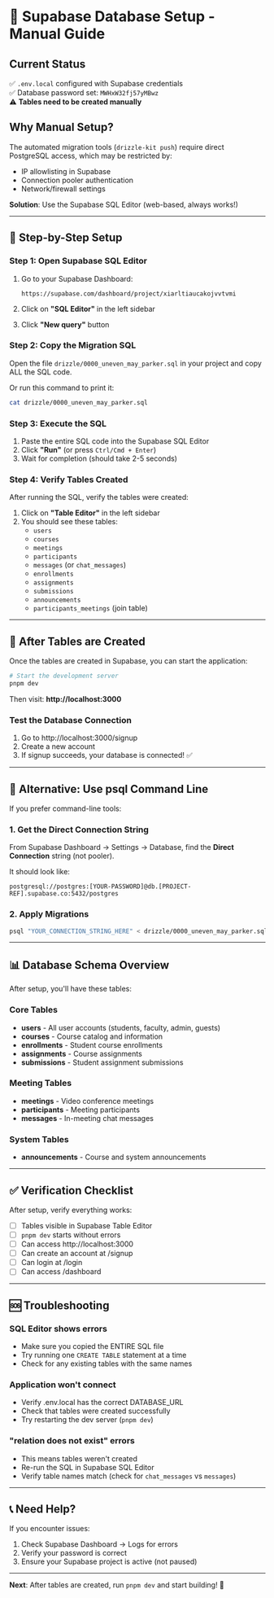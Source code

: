 # 🎯 Supabase Database Setup - Manual Guide

## Current Status

✅ `.env.local` configured with Supabase credentials  
✅ Database password set: `MWHxW32fj57yMBwz`  
⚠️ **Tables need to be created manually**

## Why Manual Setup?

The automated migration tools (`drizzle-kit push`) require direct PostgreSQL access, which may be restricted by:
- IP allowlisting in Supabase
- Connection pooler authentication
- Network/firewall settings

**Solution**: Use the Supabase SQL Editor (web-based, always works!)

---

## 📝 Step-by-Step Setup

### Step 1: Open Supabase SQL Editor

1. Go to your Supabase Dashboard:
   ```
   https://supabase.com/dashboard/project/xiarltiaucakojvvtvmi
   ```

2. Click on **"SQL Editor"** in the left sidebar

3. Click **"New query"** button

### Step 2: Copy the Migration SQL

Open the file `drizzle/0000_uneven_may_parker.sql` in your project and copy ALL the SQL code.

Or run this command to print it:
```bash
cat drizzle/0000_uneven_may_parker.sql
```

### Step 3: Execute the SQL

1. Paste the entire SQL code into the Supabase SQL Editor
2. Click **"Run"** (or press `Ctrl/Cmd + Enter`)
3. Wait for completion (should take 2-5 seconds)

### Step 4: Verify Tables Created

After running the SQL, verify the tables were created:

1. Click on **"Table Editor"** in the left sidebar
2. You should see these tables:
   - `users`
   - `courses`
   - `meetings`
   - `participants`
   - `messages` (or `chat_messages`)
   - `enrollments`
   - `assignments`
   - `submissions`
   - `announcements`
   - `participants_meetings` (join table)

---

## 🚀 After Tables are Created

Once the tables are created in Supabase, you can start the application:

```bash
# Start the development server
pnpm dev
```

Then visit: **http://localhost:3000**

### Test the Database Connection

1. Go to http://localhost:3000/signup
2. Create a new account
3. If signup succeeds, your database is connected! ✅

---

## 🔧 Alternative: Use psql Command Line

If you prefer command-line tools:

### 1. Get the Direct Connection String

From Supabase Dashboard → Settings → Database, find the **Direct Connection** string (not pooler).

It should look like:
```
postgresql://postgres:[YOUR-PASSWORD]@db.[PROJECT-REF].supabase.co:5432/postgres
```

### 2. Apply Migrations

```bash
psql "YOUR_CONNECTION_STRING_HERE" < drizzle/0000_uneven_may_parker.sql
```

---

## 📊 Database Schema Overview

After setup, you'll have these tables:

### Core Tables
- **users** - All user accounts (students, faculty, admin, guests)
- **courses** - Course catalog and information
- **enrollments** - Student course enrollments
- **assignments** - Course assignments
- **submissions** - Student assignment submissions

### Meeting Tables
- **meetings** - Video conference meetings
- **participants** - Meeting participants
- **messages** - In-meeting chat messages

### System Tables
- **announcements** - Course and system announcements

---

## ✅ Verification Checklist

After setup, verify everything works:

- [ ] Tables visible in Supabase Table Editor
- [ ] `pnpm dev` starts without errors
- [ ] Can access http://localhost:3000
- [ ] Can create an account at /signup
- [ ] Can login at /login
- [ ] Can access /dashboard

---

## 🆘 Troubleshooting

### SQL Editor shows errors
- Make sure you copied the ENTIRE SQL file
- Try running one `CREATE TABLE` statement at a time
- Check for any existing tables with the same names

### Application won't connect
- Verify .env.local has the correct DATABASE_URL
- Check that tables were created successfully
- Try restarting the dev server (`pnpm dev`)

### "relation does not exist" errors
- This means tables weren't created
- Re-run the SQL in Supabase SQL Editor
- Verify table names match (check for `chat_messages` vs `messages`)

---

## 📞 Need Help?

If you encounter issues:
1. Check Supabase Dashboard → Logs for errors
2. Verify your password is correct
3. Ensure your Supabase project is active (not paused)

---

**Next**: After tables are created, run `pnpm dev` and start building! 🎉
